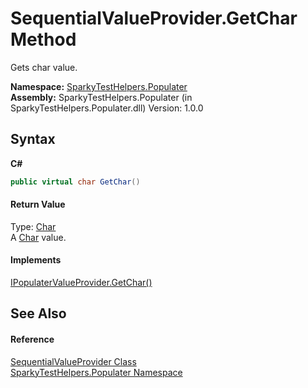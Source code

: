 # SequentialValueProvider.GetChar Method 
 

Gets char value.

**Namespace:**&nbsp;<a href="N_SparkyTestHelpers_Populater">SparkyTestHelpers.Populater</a><br />**Assembly:**&nbsp;SparkyTestHelpers.Populater (in SparkyTestHelpers.Populater.dll) Version: 1.0.0

## Syntax

**C#**<br />
``` C#
public virtual char GetChar()
```


#### Return Value
Type: <a href="http://msdn2.microsoft.com/en-us/library/k493b04s" target="_blank">Char</a><br />A <a href="http://msdn2.microsoft.com/en-us/library/k493b04s" target="_blank">Char</a> value.

#### Implements
<a href="M_SparkyTestHelpers_Populater_IPopulaterValueProvider_GetChar">IPopulaterValueProvider.GetChar()</a><br />

## See Also


#### Reference
<a href="T_SparkyTestHelpers_Populater_SequentialValueProvider">SequentialValueProvider Class</a><br /><a href="N_SparkyTestHelpers_Populater">SparkyTestHelpers.Populater Namespace</a><br />
